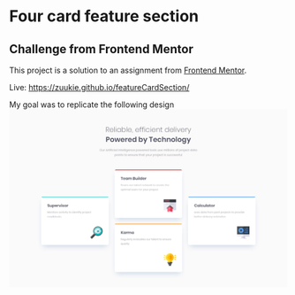 # Four card feature section
## Challenge from Frontend Mentor
This project is a solution to an assignment from [Frontend Mentor](https://www.frontendmentor.io/challenges/four-card-feature-section-weK1eFYK).

Live: https://zuukie.github.io/featureCardSection/

My goal was to replicate the following design
![img](/design/desktop-design.jpg)
